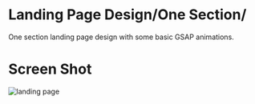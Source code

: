 # Landing Page Design/One Section/

One section landing page design with some basic GSAP animations.

# Screen Shot

![landing page](https://github.com/user-attachments/assets/5fe3243e-0e27-4fde-911c-7ea51fea0b50)
